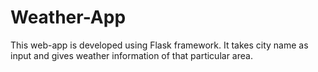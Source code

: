 # Weather-App

This web-app is developed using Flask framework. It takes city name as input and gives weather information of that particular area.
